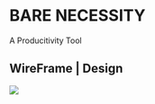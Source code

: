 <h1>BARE NECESSITY</h1>
A Producitivity Tool

<h2>WireFrame | Design</h2>

<img src="http://rdconcepts.design/wp-content/uploads/2017/08/BareReadMe.png"/>


